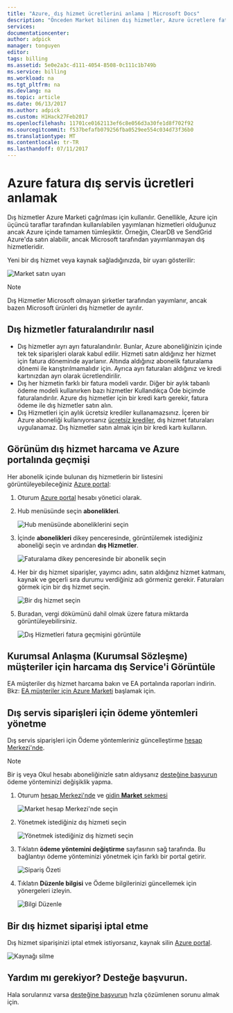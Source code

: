 ```yaml
---
title: "Azure, dış hizmet ücretlerini anlama | Microsoft Docs"
description: "Önceden Market bilinen dış hizmetler, Azure ücretlere faturalama hakkında bilgi edinin."
services: 
documentationcenter: 
author: adpick
manager: tonguyen
editor: 
tags: billing
ms.assetid: 5e0e2a3c-d111-4054-8508-0c111c1b749b
ms.service: billing
ms.workload: na
ms.tgt_pltfrm: na
ms.devlang: na
ms.topic: article
ms.date: 06/13/2017
ms.author: adpick
ms.custom: H1Hack27Feb2017
ms.openlocfilehash: 11701ce0162113ef6c8e056d3a30fe1d8f702f92
ms.sourcegitcommit: f537befafb079256fba0529ee554c034d73f36b0
ms.translationtype: MT
ms.contentlocale: tr-TR
ms.lasthandoff: 07/11/2017
---
```

# <a name="understand-your-azure-billing-for-external-service-charges"></a>Azure fatura dış servis ücretleri anlamak
Dış hizmetler Azure Marketi çağrılması için kullanılır. Genellikle, Azure için üçüncü taraflar tarafından kullanılabilen yayımlanan hizmetleri olduğunuz ancak Azure içinde tamamen tümleşiktir. Örneğin, ClearDB ve SendGrid Azure'da satın alabilir, ancak Microsoft tarafından yayımlanmayan dış hizmetleridir.

Yeni bir dış hizmet veya kaynak sağladığınızda, bir uyarı gösterilir:

![Market satın uyarı](./media/billing-understand-your-azure-marketplace-charges/marketplace-warning.PNG)

> [!NOTE]
> Dış Hizmetler Microsoft olmayan şirketler tarafından yayımlanır, ancak bazen Microsoft ürünleri dış hizmetler de ayrılır.
> 
> 

## <a name="how-external-services-are-billed"></a>Dış hizmetler faturalandırılır nasıl
- Dış hizmetler ayrı ayrı faturalandırılır. Bunlar, Azure aboneliğinizin içinde tek tek siparişleri olarak kabul edilir. Hizmeti satın aldığınız her hizmet için fatura döneminde ayarlanır. Altında aldığınız abonelik faturalama dönemi ile karıştırılmamalıdır için. Ayrıca ayrı faturaları aldığınız ve kredi kartınızdan ayrı olarak ücretlendirilir.
- Dış her hizmetin farklı bir fatura modeli vardır. Diğer bir aylık tabanlı ödeme modeli kullanırken bazı hizmetler Kullandıkça Öde biçimde faturalandırılır. Azure dış hizmetler için bir kredi kartı gerekir, fatura ödeme ile dış hizmetler satın alın.
- Dış Hizmetleri için aylık ücretsiz krediler kullanamazsınız. İçeren bir Azure aboneliği kullanıyorsanız [ücretsiz krediler](https://azure.microsoft.com/pricing/spending-limits/), dış hizmet faturaları uygulanamaz. Dış hizmetler satın almak için bir kredi kartı kullanın.


## <a name="view-external-service-spending-and-history-in-the-azure-portal"></a>Görünüm dış hizmet harcama ve Azure portalında geçmişi
Her abonelik içinde bulunan dış hizmetlerin bir listesini görüntüleyebileceğiniz [Azure portal](https://portal.azure.com/): 

1. Oturum [Azure portal](https://portal.azure.com/) hesabı yönetici olarak.
2. Hub menüsünde seçin **abonelikleri**.
   
    ![Hub menüsünde aboneliklerini seçin](./media/billing-understand-your-azure-marketplace-charges/sub-button.png) 
3. İçinde **abonelikleri** dikey penceresinde, görüntülemek istediğiniz aboneliği seçin ve ardından **dış Hizmetler**.
   
    ![Faturalama dikey penceresinde bir abonelik seçin](./media/billing-understand-your-azure-marketplace-charges/select-sub-external-services.png)
4. Her bir dış hizmet siparişler, yayımcı adını, satın aldığınız hizmet katmanı, kaynak ve geçerli sıra durumu verdiğiniz adı görmeniz gerekir. Faturaları görmek için bir dış hizmet seçin.
   
    ![Bir dış hizmet seçin](./media/billing-understand-your-azure-marketplace-charges/external-service-blade2.png)
5. Buradan, vergi dökümünü dahil olmak üzere fatura miktarda görüntüleyebilirsiniz.
   
    ![Dış Hizmetleri fatura geçmişini görüntüle](./media/billing-understand-your-azure-marketplace-charges/billing-overview-blade.png)

## <a name="view-external-service-spending-for-enterprise-agreement-ea-customers"></a>Kurumsal Anlaşma (Kurumsal Sözleşme) müşteriler için harcama dış Service'i Görüntüle
EA müşteriler dış hizmet harcama bakın ve EA portalında raporları indirin. Bkz: [EA müşteriler için Azure Marketi](https://ea.azure.com/helpdocs/azureMarketplace) başlamak için.

## <a name="manage-payment-methods-for-external-service-orders"></a>Dış servis siparişleri için ödeme yöntemleri yönetme
Dış servis siparişleri için Ödeme yöntemleriniz güncelleştirme [hesap Merkezi'nde](https://account.windowsazure.com/).

> [!NOTE]
> Bir iş veya Okul hesabı aboneliğinizle satın aldıysanız [desteğine başvurun](https://portal.azure.com/?#blade/Microsoft_Azure_Support/HelpAndSupportBlade) ödeme yönteminizi değişiklik yapma.
> 
> 

1. Oturum [hesap Merkezi'nde](https://account.windowsazure.com/) ve [gidin **Market** sekmesi](https://account.windowsazure.com/Store)
   
    ![Market hesap Merkezi'nde seçin](./media/billing-understand-your-azure-marketplace-charges/select-marketplace.png)
2. Yönetmek istediğiniz dış hizmeti seçin
   
    ![Yönetmek istediğiniz dış hizmeti seçin](./media/billing-understand-your-azure-marketplace-charges/select-ext-service.png)
3. Tıklatın **ödeme yöntemini değiştirme** sayfasının sağ tarafında. Bu bağlantıyı ödeme yönteminizi yönetmek için farklı bir portal getirir.
   
    ![Sipariş Özeti](./media/billing-understand-your-azure-marketplace-charges/change-payment.PNG)
4. Tıklatın **Düzenle bilgisi** ve Ödeme bilgilerinizi güncellemek için yönergeleri izleyin.
   
    ![Bilgi Düzenle](./media/billing-understand-your-azure-marketplace-charges/edit-info.png)

## <a name="cancel-an-external-service-order"></a>Bir dış hizmet siparişi iptal etme
Dış hizmet siparişinizi iptal etmek istiyorsanız, kaynak silin [Azure portal](https://portal.azure.com).

![Kaynağı silme](./media/billing-understand-your-azure-marketplace-charges/deleteMarketplaceOrder.PNG)

## <a name="need-help-contact-support"></a>Yardım mı gerekiyor? Desteğe başvurun.
Hala sorularınız varsa [desteğine başvurun](https://portal.azure.com/?#blade/Microsoft_Azure_Support/HelpAndSupportBlade) hızla çözümlenen sorunu almak için.

